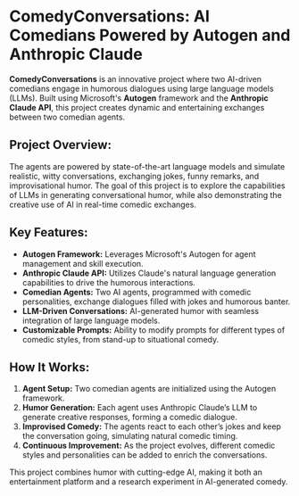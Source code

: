 # **ComedyConversations: AI Comedians Powered by Autogen and Anthropic Claude**

**ComedyConversations** is an innovative project where two AI-driven comedians engage in humorous dialogues using large language models (LLMs). Built using Microsoft's **Autogen** framework and the **Anthropic Claude API**, this project creates dynamic and entertaining exchanges between two comedian agents.

## **Project Overview:**
The agents are powered by state-of-the-art language models and simulate realistic, witty conversations, exchanging jokes, funny remarks, and improvisational humor. The goal of this project is to explore the capabilities of LLMs in generating conversational humor, while also demonstrating the creative use of AI in real-time comedic exchanges.

## **Key Features:**
- **Autogen Framework:** Leverages Microsoft's Autogen for agent management and skill execution.
- **Anthropic Claude API:** Utilizes Claude's natural language generation capabilities to drive the humorous interactions.
- **Comedian Agents:** Two AI agents, programmed with comedic personalities, exchange dialogues filled with jokes and humorous banter.
- **LLM-Driven Conversations:** AI-generated humor with seamless integration of large language models.
- **Customizable Prompts:** Ability to modify prompts for different types of comedic styles, from stand-up to situational comedy.

## **How It Works:**
1. **Agent Setup:** Two comedian agents are initialized using the Autogen framework.
2. **Humor Generation:** Each agent uses Anthropic Claude’s LLM to generate creative responses, forming a comedic dialogue.
3. **Improvised Comedy:** The agents react to each other’s jokes and keep the conversation going, simulating natural comedic timing.
4. **Continuous Improvement:** As the project evolves, different comedic styles and personalities can be added to enrich the conversations.

This project combines humor with cutting-edge AI, making it both an entertainment platform and a research experiment in AI-generated comedy.

